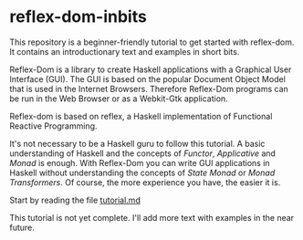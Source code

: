 # reflex-dom-inbits

This repository is a beginner-friendly tutorial to get started with reflex-dom. 
It contains an introductionary text and examples in short bits. 

Reflex-Dom is a library to create Haskell applications with a Graphical User Interface (GUI).
The GUI is based on the popular Document Object Model that is used in the Internet Browsers.
Therefore Reflex-Dom programs can be run in the Web Browser or as a Webkit-Gtk application. 

Reflex-dom is based on reflex, a Haskell implementation of Functional Reactive Programming.

It's not necessary to be a Haskell guru to follow this tutorial. 
A basic understanding of Haskell and the concepts of *Functor*, *Applicative* and *Monad* is enough.
With Reflex-Dom you can write GUI applications in Haskell without understanding the concepts of
*State Monad* or *Monad Transformers*. Of course, the more experience you have, the easier it is.

Start by reading the file [tutorial.md](tutorial.md)

This tutorial is not yet complete. I'll add more text with examples in the near future.